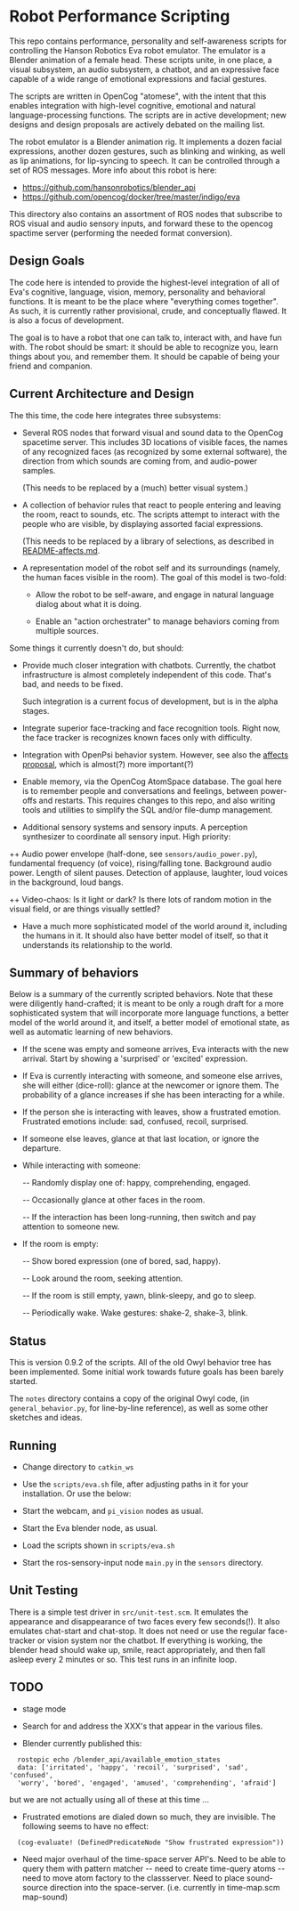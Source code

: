 Robot Performance Scripting
===========================
This repo contains performance, personality and self-awareness scripts
for controlling the Hanson Robotics Eva robot emulator.  The emulator
is a Blender animation of a female head.  These scripts unite, in one
place, a visual subsystem, an audio subsystem, a chatbot, and an
expressive face capable of a wide range of emotional expressions and
facial gestures.

The scripts are written in OpenCog "atomese", with the intent that this
enables integration with high-level cognitive, emotional and natural
language-processing functions.  The scripts are in active development;
new designs and design proposals are actively debated on the mailing
list.

The robot emulator is a Blender animation rig. It implements a dozen
facial expressions, another dozen gestures, such as blinking and
winking, as well as lip animations, for lip-syncing to speech. It can
be controlled through a set of ROS messages.  More info about this
robot is here:

* https://github.com/hansonrobotics/blender_api
* https://github.com/opencog/docker/tree/master/indigo/eva

This directory also contains an assortment of ROS nodes that subscribe
to ROS visual and audio sensory inputs, and forward these to the
opencog spactime server (performing the needed format conversion).


Design Goals
------------
The code here is intended to provide the highest-level integration of
all of Eva's cognitive, language, vision, memory, personality and
behavioral functions.  It is meant to be the place where "everything
comes together".  As such, it is currently rather provisional, crude,
and conceptually flawed. It is also a focus of development.

The goal is to have a robot that one can talk to, interact with, and
have fun with. The robot should be smart: it should be able to recognize
you, learn things about you, and remember them.  It should be capable of
being your friend and companion.


Current Architecture and Design
-------------------------------
The this time, the code here integrates three subsystems:

 * Several ROS nodes that forward visual and sound data to the
   OpenCog spacetime server. This includes 3D locations of visible
   faces, the names of any recognized faces (as recognized by some
   external software), the direction from which sounds are coming
   from, and audio-power samples.

   (This needs to be replaced by a (much) better visual system.)

 * A collection of behavior rules that react to people entering
   and leaving the room, react to sounds, etc. The scripts attempt
   to interact with the people who are visible, by displaying
   assorted facial expressions.

   (This needs to be replaced by a library of selections, as described
   in [README-affects.md](README-affects.md).

 * A representation model of the robot self and its surroundings (namely,
   the human faces visible in the room). The goal of this model is
   two-fold:

   * Allow the robot to be self-aware, and engage in natural language
     dialog about what it is doing.

   * Enable an "action orchestrater" to manage behaviors coming from
     multiple sources.

Some things it currently doesn't do, but should:

 * Provide much closer integration with chatbots.  Currently, the
   chatbot infrastructure is almost completely independent of this
   code. That's bad, and needs to be fixed.

   Such integration is a current focus of development, but is in the
   alpha stages.

 * Integrate superior face-tracking and face recognition tools.
   Right now, the face tracker is recognizes known faces only with
   difficulty.

 * Integration with OpenPsi behavior system. However, see also the
   [affects proposal](README-affects.md), which is almost(?) more
   important(?)

 * Enable memory, via the OpenCog AtomSpace database.  The goal here
   is to remember people and conversations and feelings, between
   power-offs and restarts.  This requires changes to this repo,
   and also writing tools and utilities to simplify the SQL and/or
   file-dump management.

 * Additional sensory systems and sensory inputs.  A perception
   synthesizer to coordinate all sensory input. High priority:

  ++ Audio power envelope (half-done, see `sensors/audio_power.py`),
     fundamental frequency (of voice), rising/falling tone.
     Background audio power. Length of silent pauses.  Detection
     of applause, laughter, loud voices in the background, loud
     bangs.

  ++ Video-chaos: Is it light or dark? Is there lots of random
     motion in the visual field, or are things visually settled?

 * Have a much more sophisticated model of the world around it,
   including the humans in it. It should also have better model
   of itself, so that it understands its relationship to the world.


Summary of behaviors
--------------------
Below is a summary of the currently scripted behaviors.  Note that these
were diligently hand-crafted; it is meant to be only a rough draft for
a more sophisticated system that will incorporate more language
functions, a better model of the world around it, and itself, a better
model of emotional state, as well as automatic learning of new
behaviors.

 * If the scene was empty and someone arrives, Eva interacts with the
   new arrival. Start by showing a 'surprised' or 'excited' expression.

 * If Eva is currently interacting with someone, and someone else
   arrives, she will either (dice-roll): glance at the newcomer or
   ignore them.   The probability of a glance increases if she has
   been interacting for a while.

 * If the person she is interacting with leaves, show a frustrated
   emotion. Frustrated emotions include: sad, confused, recoil,
   surprised.

 * If someone else leaves, glance at that last location, or ignore
   the departure.

 * While interacting with someone:

   -- Randomly display one of: happy, comprehending, engaged.

   -- Occasionally glance at other faces in the room.

   -- If the interaction has been long-running, then switch and pay
      attention to someone new.

 * If the room is empty:

   -- Show bored expression (one of bored, sad, happy).

   -- Look around the room, seeking attention.

   -- If the room is still empty, yawn, blink-sleepy, and go to sleep.

   -- Periodically wake. Wake gestures: shake-2, shake-3, blink.

Status
------
This is version 0.9.2 of the scripts. All of the old Owyl behavior
tree has been implemented.  Some initial work towards future goals
has been barely started.

The `notes` directory contains a copy of the original Owyl code,
(in `general_behavior.py`, for line-by-line reference), as well
as some other sketches and ideas.

Running
-------
* Change directory to `catkin_ws`
* Use the `scripts/eva.sh` file, after adjusting paths in it for your
  installation. Or use the below:

* Start the webcam, and `pi_vision` nodes as usual.
* Start the Eva blender node, as usual.
* Load the scripts shown in `scripts/eva.sh`
* Start the ros-sensory-input node `main.py` in the `sensors` directory.


Unit Testing
------------
There is a simple test driver in `src/unit-test.scm`. It emulates the
appearance and disappearance of two faces every few seconds(!). It also
emulates chat-start and chat-stop.  It does not need or use the regular
face-tracker or vision system nor the chatbot.  If everything is
working, the blender head should wake up, smile, react appropriately,
and then fall asleep every 2 minutes or so.  This test runs in an
infinite loop.

TODO
----
* stage mode

* Search for and address the XXX's that appear in the various files.

* Blender currently published this:
```
  rostopic echo /blender_api/available_emotion_states
  data: ['irritated', 'happy', 'recoil', 'surprised', 'sad', 'confused',
  'worry', 'bored', 'engaged', 'amused', 'comprehending', 'afraid']
```
but we are not actually using all of these at this time ...

* Frustrated emotions are dialed down so much, they are invisible.
  The following seems to have no effect:
```
  (cog-evaluate! (DefinedPredicateNode "Show frustrated expression"))
```

* Need major overhaul of the time-space server API's. Need to be able
  to query them with pattern matcher -- need to create time-query atoms
  -- need to move atom factory to the classserver. Need to place
  sound-source direction into the space-server. (i.e. currently
  in time-map.scm map-sound)
